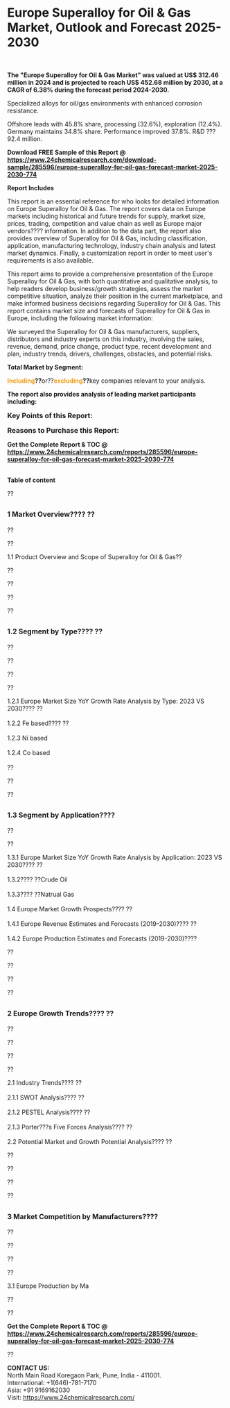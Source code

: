 <h1>Europe Superalloy for Oil & Gas Market, Outlook and Forecast 2025-2030</h1><br/><p><strong>The "Europe Superalloy for Oil & Gas Market" was valued at US$ 312.46 million in 2024 and is projected to reach US$ 452.68 million by 2030, at a <strong>CAGR</strong> of 6.38% during the forecast period 2024-2030.</strong></p>

<p>Specialized alloys for oil/gas environments with enhanced corrosion resistance.</p>

<p>Offshore leads with 45.8% share, processing (32.6%), exploration (12.4%). Germany maintains 34.8% share. Performance improved 37.8%. R&D ???92.4 million.</p>

<div><b>Download FREE Sample of this Report @ <a href="https://www.24chemicalresearch.com/download-sample/285596/europe-superalloy-for-oil-gas-forecast-market-2025-2030-774">https://www.24chemicalresearch.com/download-sample/285596/europe-superalloy-for-oil-gas-forecast-market-2025-2030-774</a></b></div>

<p><strong>Report Includes</strong></p>

<p>This report is an essential reference for who looks for detailed information on Europe Superalloy for Oil & Gas. The report covers data on Europe markets including historical and future trends for supply, market size, prices, trading, competition and value chain as well as Europe major vendors???? information. In addition to the data part, the report also provides overview of Superalloy for Oil & Gas, including classification, application, manufacturing technology, industry chain analysis and latest market dynamics. Finally, a customization report in order to meet user&#39;s requirements is also available.</p>

<p>This report aims to provide a comprehensive presentation of the Europe Superalloy for Oil & Gas, with both quantitative and qualitative analysis, to help readers develop business/growth strategies, assess the market competitive situation, analyze their position in the current marketplace, and make informed business decisions regarding Superalloy for Oil & Gas. This report contains market size and forecasts of Superalloy for Oil & Gas in Europe, including the following market information:</p>

<p>We surveyed the Superalloy for Oil & Gas manufacturers, suppliers, distributors and industry experts on this industry, involving the sales, revenue, demand, price change, product type, recent development and plan, industry trends, drivers, challenges, obstacles, and potential risks.</p>

<p><strong>Total Market by Segment:</strong></p>

<p><strong><span style="color:#f39c12">Including</span>??</strong>or??<strong><span style="color:#f39c12">excluding</span>??</strong>key companies relevant to your analysis.</p>

<p><strong>The report also provides analysis of leading market participants including:</strong></p>

<p><strong><span style="font-size:16px">Key Points of this Report:</span></strong></p>

<p><strong><span style="font-size:16px">Reasons to Purchase this Report:</span></strong></p>

<div><b>Get the Complete Report & TOC @ <a href="https://www.24chemicalresearch.com/reports/285596/europe-superalloy-for-oil-gas-forecast-market-2025-2030-774">https://www.24chemicalresearch.com/reports/285596/europe-superalloy-for-oil-gas-forecast-market-2025-2030-774</a></b></div>

<p><br />
<b>Table of content</b></p>

<p>??</p>

<h2><span style="font-size:16px"><strong>1 Market Overview???? ??</strong></span></h2>

<p>??</p>

<p>??</p>

<p>1.1 Product Overview and Scope of Superalloy for Oil & Gas??</p>

<p>??</p>

<p>??</p>

<p>??</p>

<p>??</p>

<h2><strong><span style="font-size:16px">1.2 Segment by Type???? ??</span></strong></h2>

<p>??</p>

<p>??</p>

<p>??</p>

<p>??</p>

<p>1.2.1 Europe Market Size YoY Growth Rate Analysis by Type: 2023 VS 2030???? ??<br />
<br />
1.2.2 Fe based???? ??<br />
<br />
1.2.3 Ni based<br />
<br />
1.2.4 Co based<br />
<br />
??</p>

<p>??</p>

<p>??</p>

<h2><span style="font-size:16px"><strong>1.3 Segment by Application????</strong></span></h2>

<p>??</p>

<p>??</p>

<p>1.3.1 Europe Market Size YoY Growth Rate Analysis by Application: 2023 VS 2030???? ??<br />
<br />
1.3.2???? ??Crude Oil<br />
<br />
1.3.3???? ??Natrual Gas<br />
<br />
1.4 Europe Market Growth Prospects???? ??<br />
<br />
1.4.1 Europe Revenue Estimates and Forecasts (2019-2030)???? ??<br />
<br />
1.4.2 Europe Production Estimates and Forecasts (2019-2030)????</p>

<p>??</p>

<p>??</p>

<p>??</p>

<p>??</p>

<h2><span style="font-size:16px"><strong>2 Europe Growth Trends???? ??</strong></span></h2>

<p>??</p>

<p>??</p>

<p>??</p>

<p>??</p>

<p>2.1 Industry Trends???? ??<br />
<br />
2.1.1 SWOT Analysis???? ??<br />
<br />
2.1.2 PESTEL Analysis???? ??<br />
<br />
2.1.3 Porter???s Five Forces Analysis???? ??<br />
<br />
2.2 Potential Market and Growth Potential Analysis???? ??</p>

<p>??</p>

<p>??</p>

<p>??</p>

<p>??</p>

<h2><span style="font-size:16px"><strong>3 Market Competition by Manufacturers???? </strong> </span></h2>

<p>??</p>

<p>??</p>

<p>??</p>

<p>??</p>

<p>3.1 Europe Production by Ma</p>

<p>??</p>

<p>??</p>

<div><b>Get the Complete Report & TOC @ <a href="https://www.24chemicalresearch.com/reports/285596/europe-superalloy-for-oil-gas-forecast-market-2025-2030-774">https://www.24chemicalresearch.com/reports/285596/europe-superalloy-for-oil-gas-forecast-market-2025-2030-774</a></b></div>

<p>??</p>

<p><b>CONTACT US:</b><br />
North Main Road Koregaon Park, Pune, India - 411001.<br />
International: +1(646)-781-7170<br />
Asia: +91 9169162030<br />
Visit: <a href="https://www.24chemicalresearch.com/">https://www.24chemicalresearch.com/</a></p>
